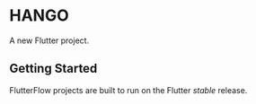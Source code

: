 # HANGO

A new Flutter project.

## Getting Started

FlutterFlow projects are built to run on the Flutter _stable_ release.
